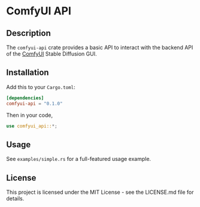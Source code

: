 # ComfyUI API

## Description

The `comfyui-api` crate provides a basic API to interact with the backend API of the
[ComfyUI](https://github.com/comfyanonymous/ComfyUI) Stable Diffusion GUI.

## Installation

Add this to your `Cargo.toml`:

```toml
[dependencies]
comfyui-api = "0.1.0"
```

Then in your code,

```rust
use comfyui_api::*;
```

## Usage

See `examples/simple.rs` for a full-featured usage example.

## License

This project is licensed under the MIT License - see the LICENSE.md file for details.